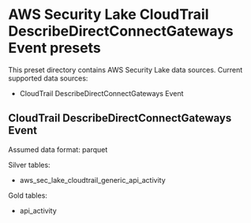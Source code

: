 
# AWS Security Lake CloudTrail DescribeDirectConnectGateways Event presets

This preset directory contains AWS Security Lake data sources. Current supported data sources:
- CloudTrail DescribeDirectConnectGateways Event

## CloudTrail DescribeDirectConnectGateways Event

Assumed data format: parquet

Silver tables:
- aws_sec_lake_cloudtrail_generic_api_activity

Gold tables:
- api_activity
